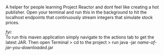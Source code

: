 A helper for people learning Project Reactor and dont feel like creating a hot publisher. Open your terminal and run this in the background to hit the localhost endpoints that continuously stream integers that simulate stock prices.

*fyi:*  
To run this maven application simply navigate to the actions tab to get the latest JAR. Then open Terminal > cd to the project > run java -jar *name-of-jar-you-downloaded*.jar
